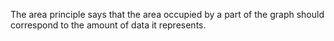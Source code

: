 The area principle says that the area occupied by a part of the
graph should correspond to the amount of data it represents.